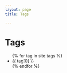 ```yaml
---
layout: page
title: Tags

---
```


<div class="page-content wc-container">
	<div class="post">
		<h1>Tags</h1>  
		<ul>
			{% for tag in site.tags %}
			<li><a href="{{site.url}}/tag/{{ tag[0] }}">{{ tag[0] }}</a></li>
			{% endfor %}
		</ul>
	</div>
</div>
